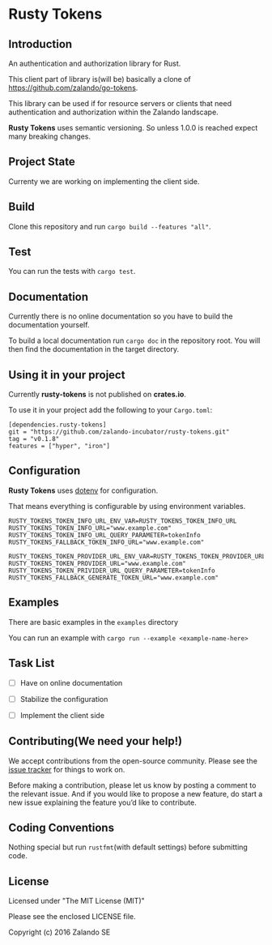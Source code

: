# Rusty Tokens

## Introduction

An authentication and authorization library for Rust.

This client part of library is(will be) basically a clone of https://github.com/zalando/go-tokens.

This library can be used if for resource servers or clients that need
authentication and authorization within the Zalando landscape.

**Rusty Tokens** uses semantic versioning. So unless 1.0.0 is reached expect many breaking changes.

## Project State

Currenty we are working on implementing the client side.

## Build

Clone this repository and run ```cargo build --features "all"```.

## Test

You can run the tests with ```cargo test```.

## Documentation

Currently there is no online documentation so you have to build the documentation yourself.

To build a local documentation run ```cargo doc``` in the repository root. You will then find the documentation in the target directory.

## Using it in your project

Currently **rusty-tokens** is not published on **crates.io**.

To use it in your project add the following to your ```Cargo.toml```:

```
[dependencies.rusty-tokens]
git = "https://github.com/zalando-incubator/rusty-tokens.git"
tag = "v0.1.8"
features = ["hyper", "iron"]
```

## Configuration

**Rusty Tokens** uses [dotenv](https://github.com/slapresta/rust-dotenv) for configuration.

That means everything is configurable by using environment variables.

```
RUSTY_TOKENS_TOKEN_INFO_URL_ENV_VAR=RUSTY_TOKENS_TOKEN_INFO_URL
RUSTY_TOKENS_TOKEN_INFO_URL="www.example.com"
RUSTY_TOKENS_TOKEN_INFO_URL_QUERY_PARAMETER=tokenInfo
RUSTY_TOKENS_FALLBACK_TOKEN_INFO_URL="www.example.com"

RUSTY_TOKENS_TOKEN_PROVIDER_URL_ENV_VAR=RUSTY_TOKENS_TOKEN_PROVIDER_URL
RUSTY_TOKENS_TOKEN_PROVIDER_URL="www.example.com"
RUSTY_TOKENS_TOKEN_PRIVIDER_URL_QUERY_PARAMETER=tokenInfo
RUSTY_TOKENS_FALLBACK_GENERATE_TOKEN_URL="www.example.com"
```

## Examples

There are basic examples in the ```examples``` directory

You can run an example with ```cargo run --example <example-name-here>```

## Task List

- [ ] Have on online documentation
- [ ] Stabilize the configuration
- [ ] Implement the client side


## Contributing(We need your help!)

We accept contributions from the open-source community. Please see the [issue tracker](https://example.com) for things to work on.

Before making a contribution, please let us know by posting a comment to the relevant issue. And if you would like to propose a new feature, do start a new issue explaining the feature you’d like to contribute.

## Coding Conventions

Nothing special but run ```rustfmt```(with default settings) before submitting code.

## License

Licensed under "The MIT License (MIT)"

Please see the enclosed LICENSE file.

Copyright (c) 2016 Zalando SE
